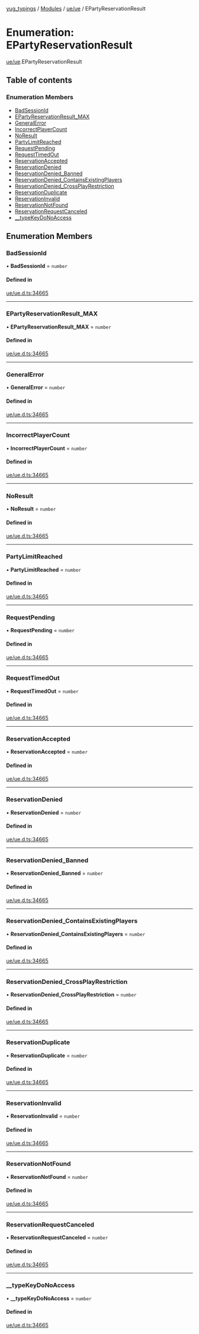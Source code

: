 [yug_typings](../README.md) / [Modules](../modules.md) / [ue/ue](../modules/ue_ue.md) / EPartyReservationResult

# Enumeration: EPartyReservationResult

[ue/ue](../modules/ue_ue.md).EPartyReservationResult

## Table of contents

### Enumeration Members

- [BadSessionId](ue_ue.EPartyReservationResult.md#badsessionid)
- [EPartyReservationResult\_MAX](ue_ue.EPartyReservationResult.md#epartyreservationresult_max)
- [GeneralError](ue_ue.EPartyReservationResult.md#generalerror)
- [IncorrectPlayerCount](ue_ue.EPartyReservationResult.md#incorrectplayercount)
- [NoResult](ue_ue.EPartyReservationResult.md#noresult)
- [PartyLimitReached](ue_ue.EPartyReservationResult.md#partylimitreached)
- [RequestPending](ue_ue.EPartyReservationResult.md#requestpending)
- [RequestTimedOut](ue_ue.EPartyReservationResult.md#requesttimedout)
- [ReservationAccepted](ue_ue.EPartyReservationResult.md#reservationaccepted)
- [ReservationDenied](ue_ue.EPartyReservationResult.md#reservationdenied)
- [ReservationDenied\_Banned](ue_ue.EPartyReservationResult.md#reservationdenied_banned)
- [ReservationDenied\_ContainsExistingPlayers](ue_ue.EPartyReservationResult.md#reservationdenied_containsexistingplayers)
- [ReservationDenied\_CrossPlayRestriction](ue_ue.EPartyReservationResult.md#reservationdenied_crossplayrestriction)
- [ReservationDuplicate](ue_ue.EPartyReservationResult.md#reservationduplicate)
- [ReservationInvalid](ue_ue.EPartyReservationResult.md#reservationinvalid)
- [ReservationNotFound](ue_ue.EPartyReservationResult.md#reservationnotfound)
- [ReservationRequestCanceled](ue_ue.EPartyReservationResult.md#reservationrequestcanceled)
- [\_\_typeKeyDoNoAccess](ue_ue.EPartyReservationResult.md#__typekeydonoaccess)

## Enumeration Members

### BadSessionId

• **BadSessionId** = `number`

#### Defined in

[ue/ue.d.ts:34665](https://github.com/YugMetaverse/yug_typings/blob/25cad34/ue/ue.d.ts#L34665)

___

### EPartyReservationResult\_MAX

• **EPartyReservationResult\_MAX** = `number`

#### Defined in

[ue/ue.d.ts:34665](https://github.com/YugMetaverse/yug_typings/blob/25cad34/ue/ue.d.ts#L34665)

___

### GeneralError

• **GeneralError** = `number`

#### Defined in

[ue/ue.d.ts:34665](https://github.com/YugMetaverse/yug_typings/blob/25cad34/ue/ue.d.ts#L34665)

___

### IncorrectPlayerCount

• **IncorrectPlayerCount** = `number`

#### Defined in

[ue/ue.d.ts:34665](https://github.com/YugMetaverse/yug_typings/blob/25cad34/ue/ue.d.ts#L34665)

___

### NoResult

• **NoResult** = `number`

#### Defined in

[ue/ue.d.ts:34665](https://github.com/YugMetaverse/yug_typings/blob/25cad34/ue/ue.d.ts#L34665)

___

### PartyLimitReached

• **PartyLimitReached** = `number`

#### Defined in

[ue/ue.d.ts:34665](https://github.com/YugMetaverse/yug_typings/blob/25cad34/ue/ue.d.ts#L34665)

___

### RequestPending

• **RequestPending** = `number`

#### Defined in

[ue/ue.d.ts:34665](https://github.com/YugMetaverse/yug_typings/blob/25cad34/ue/ue.d.ts#L34665)

___

### RequestTimedOut

• **RequestTimedOut** = `number`

#### Defined in

[ue/ue.d.ts:34665](https://github.com/YugMetaverse/yug_typings/blob/25cad34/ue/ue.d.ts#L34665)

___

### ReservationAccepted

• **ReservationAccepted** = `number`

#### Defined in

[ue/ue.d.ts:34665](https://github.com/YugMetaverse/yug_typings/blob/25cad34/ue/ue.d.ts#L34665)

___

### ReservationDenied

• **ReservationDenied** = `number`

#### Defined in

[ue/ue.d.ts:34665](https://github.com/YugMetaverse/yug_typings/blob/25cad34/ue/ue.d.ts#L34665)

___

### ReservationDenied\_Banned

• **ReservationDenied\_Banned** = `number`

#### Defined in

[ue/ue.d.ts:34665](https://github.com/YugMetaverse/yug_typings/blob/25cad34/ue/ue.d.ts#L34665)

___

### ReservationDenied\_ContainsExistingPlayers

• **ReservationDenied\_ContainsExistingPlayers** = `number`

#### Defined in

[ue/ue.d.ts:34665](https://github.com/YugMetaverse/yug_typings/blob/25cad34/ue/ue.d.ts#L34665)

___

### ReservationDenied\_CrossPlayRestriction

• **ReservationDenied\_CrossPlayRestriction** = `number`

#### Defined in

[ue/ue.d.ts:34665](https://github.com/YugMetaverse/yug_typings/blob/25cad34/ue/ue.d.ts#L34665)

___

### ReservationDuplicate

• **ReservationDuplicate** = `number`

#### Defined in

[ue/ue.d.ts:34665](https://github.com/YugMetaverse/yug_typings/blob/25cad34/ue/ue.d.ts#L34665)

___

### ReservationInvalid

• **ReservationInvalid** = `number`

#### Defined in

[ue/ue.d.ts:34665](https://github.com/YugMetaverse/yug_typings/blob/25cad34/ue/ue.d.ts#L34665)

___

### ReservationNotFound

• **ReservationNotFound** = `number`

#### Defined in

[ue/ue.d.ts:34665](https://github.com/YugMetaverse/yug_typings/blob/25cad34/ue/ue.d.ts#L34665)

___

### ReservationRequestCanceled

• **ReservationRequestCanceled** = `number`

#### Defined in

[ue/ue.d.ts:34665](https://github.com/YugMetaverse/yug_typings/blob/25cad34/ue/ue.d.ts#L34665)

___

### \_\_typeKeyDoNoAccess

• **\_\_typeKeyDoNoAccess** = `number`

#### Defined in

[ue/ue.d.ts:34665](https://github.com/YugMetaverse/yug_typings/blob/25cad34/ue/ue.d.ts#L34665)
